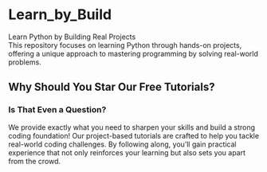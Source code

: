 # Learn_by_Build
Learn Python by Building Real Projects  
This repository focuses on learning Python through hands-on projects, offering a unique approach to mastering programming by solving real-world problems.

## Why Should You Star Our Free Tutorials?

### Is That Even a Question?
We provide exactly what you need to sharpen your skills and build a strong coding foundation! Our project-based tutorials are crafted to help you tackle real-world coding challenges. By following along, you’ll gain practical experience that not only reinforces your learning but also sets you apart from the crowd.

